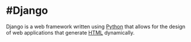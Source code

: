 # #Django

Django is a web framework written using [Python](http://127.0.0.1:8000/wiki/Python) that allows for the design of web applications that generate [HTML](http://127.0.0.1:8000/wiki/HTML) dynamically.